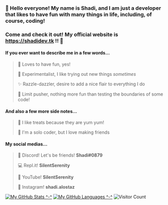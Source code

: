 ### 👋 Hello everyone! My name is **Shadi**, and I am just a developer that likes to have fun with many things in life, including, of course, coding!
### Come and check it out! My official website is **https://shadidev.tk** !! 🥳

#### If you ever want to describe me in a few words...
> 🎈 Loves to have fun, yes! 
> 
> 🧪 Experimentalist, I like trying out new things *sometimes*
> 
> ✨ Razzle-dazzler, desire to add a nice flair to everything I do
> 
> 🧨 Limit pusher, nothing more fun than testing the boundaries of some code!

#### And also a few more side notes...
> 🍩 I like treats because they are yum yum!
> 
> 🥰 I'm a solo coder, but I love making friends

#### My social medias...
> 💬 Discord! Let's be friends! **Shadi#0879**
> 
> 💻 Repl.it! **SilentSerenity**
> 
> 🎥 YouTube! **SilentSerenity**
> 
> 📸 Instagram! **shadi.alostaz**


[![My GitHub Stats ^-^](https://github-readme-stats.vercel.app/api/?username=SilentSerenityy&count_private=true&theme=tokyonight&showicons=true)]()
[![My GitHub Languages ^-^](https://github-readme-stats.vercel.app/api/top-langs/?username=SilentSerenityy&langs_count=10&theme=tokyonight)]()
![Visitor Count](https://profile-counter.glitch.me/SilentSerenityy/count.svg)

